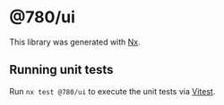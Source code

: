 # @780/ui

This library was generated with [Nx](https://nx.dev).

## Running unit tests

Run `nx test @780/ui` to execute the unit tests via [Vitest](https://vitest.dev/).
